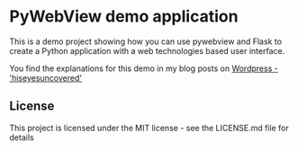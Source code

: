 # PyWebView demo application

This is a demo project showing how you can use pywebview and Flask to create a Python application with a web technologies based user interface.

You find the explanations for this demo in my blog posts on [Wordpress - 'hiseyesuncovered'](https://hiseyesuncovered.wordpress.com/2022/09/16/guis-for-python-applications-with-webview/)

## License

This project is licensed under the MIT license - see the LICENSE.md file for details